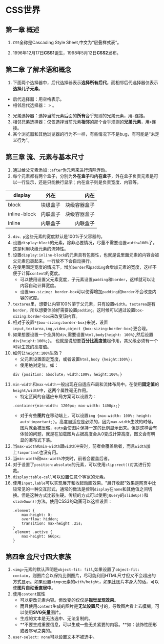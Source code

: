 # CSS世界
## 第一章 概述
1. `CSS`全称是Cascading Style Sheet,中文为“层叠样式表”。

2. 1996年12月17日**CSS1**诞生，1998年5月12日**CSS2**发布。

## 第二章 了解术语和概念
1. 下面两个选择器中，后代选择器表示**选择所有后代**，而相邻后代选择器仅表示**选择儿子元素**。
* 后代选择器：用空格表示。
* 相邻后代选择器： > 。
2. 兄弟选择器：选择当前元素后面的**所有**合乎规则的兄弟元素，用`~`连接。
3. 相邻兄弟选择器：仅仅选择当前元素**相邻**的那个合乎规则的**兄弟元素**，用`+`连接。
4. 某个浏览器和其他浏览器的行为不一样，有些情况下不是bug，有可能是“未定义行为”。

## 第三章 流、元素与基本尺寸

1. 通过给父元素添加`::after`伪元素来进行清除浮动。
2. 每个元素都有两个盒子，分别为**外在盒子**和**内在盒子**，外在盒子负责元素是可以一行显示，还是只能换行显示；内在盒子则是负责宽度、内容等。

display|外在|内在 
|-|:-:|-:
block|块级盒子|块级容器盒子
inline-block|内联盒子|块级容器盒子
inline|内联盒子|内联盒子
3. `div、p`这些元素的宽度默认是100%于父容器的。
4. 设置`display:block`的元素，除非必要情况，尽量不需要设置`width=100%`了。这是利用块级元素的流特性。
5. 设置`display:inline-block`的元素具有包裹性，也就是说里面元素的内容会被父元素包裹起来，一行放不下会自动换行。
6. 在使用固定宽度的情况下，增加`border`和`padding`会增加元素的宽度，这样不便于计算`content`的宽度。
   * 可以使用设置父元素宽度，子元素设置`padding`和`border`，这样就可以让内容自动计算宽度。
   * 设置`box-sizing: border-box`可以使得增加`padding`和`border`不会改变内容的宽度。
7. `textarea`里，想要让内容100%溶于父元素，只有设置`width`。`textarea`是有`border`，所以想要体验好需要设置`padding`。这时候可以通过设置`box-sizing:border-box`来改变该内容。
8. 相对于设置`*{box-sizing:border-box}`来说，设置`input,textarea,img,video,object {box-sizing:border-box}`更合理。          
9. 如果想要设置一个全屏的`div`,需要设置`html,body{height: 100%}`,然后设置`div{height:100%;}`。
也就是说想要**百分比高度值**起作用，其父级必须有一个可以生效的高度值。
10. 如何让`height:100%`生效？
    * 父元素设置固定宽度，或者设置`html,body {height:100%};`
    * 使用绝对定位，如：
    ```
    div {position: absolute; width:100%; height:100%;}
    ```
11. `min-width`和`max-width`一般出现在自适应布局和流体布局中。在使用**固定值**的`height/width`中，这两个属性毫无作用。
    * 特定区间的自适应布局方案可以设置为：
    ```
    .container{min-width: 1200px; max-width: 1400px;}
    ```
    * 对于有些**图片**在移动端上，可以设置`img {max-width: 100%; height: auto!important;}`。高度自适应是必须的，因为`max-width`生效的时候，图片就会被压缩，`auto`会使图片保持一定的比例显示出来。但是这样会有体验的问题，就是在加载图片占据高度会从0变成计算高度，图文会有明显的瀑布式下落。
12. 当`max-width和min-width`跟`width`冲突时，前者会覆盖后者，而且`width`加上`!important`也没有用。
13. 当`min-width`和`max-width`冲突时，前者会覆盖后者。
14. 对于设置了`position:absolute`的元素，可以使用`clip:rect()`对其进行剪裁。
15. `display:table-cell`可以设置任意个等宽的元素。
16. 使用`input,lable`可以实现展开和收起动画效果。"展开收起"效果是网页中比较常见的一种交互形式，通常的做法是控制`display`在`none`和其他值之间切换。但是这种方式比较生硬。传统的方式可以使用`jQuery`的`slideUp()`和`slideDown()`方法。使用CSS3的动画可以这样设置：
    ```
    .element {
        max-height: 0;
        overflow: hidden;
        transition: max-height .25s;
    }
    .element .active {
        max-height: 666px;
    }
    ```
## 第四章 盒尺寸四大家族

1. `<img>`元素的默认声明是`object-fit: fill`,如果设置了`object-fit: contain`，则图片会以保持比例图片，尽可能利用HTML尺寸但又不会超出的方式显示。如果设置`<img>`元素的`with/height`，如果比图片本身大的话，可以使**图片自动垂直居中**。
2. 使用`content`属性
    * 可以更改元素内容。但改变的仅仅是**视觉呈现效果**。
    * 而且使用`content`生成的图片是**无法设置尺寸**的，导致图片看上去模糊。可以使用**SVG矢量**图片。
    * 生成的文本是无法选中、无法复制的。
    * **不要生成重要信息，可以生成一些无关紧要的内容。**如：装饰性图形或者序号之类的。
3. `user-select: none`可以设置文本不被选中。